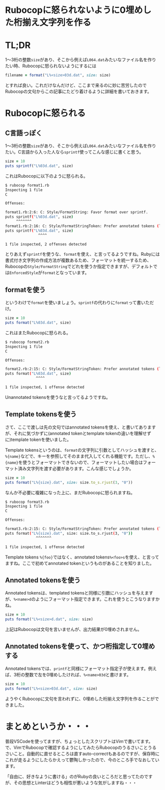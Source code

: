 
# Rubocopに怒られないように0埋めした桁揃え文字列を作る

# TL;DR

1〜3桁の整数`size`があり、そこから例えば`L064.dat`みたいなファイル名を作りたい時、Rubocopに怒られないようにするには

```rb
filename = format("L%<size>03d.dat", size: size)
```

とすれば良い。これだけなんだけど、ここまで来るのに妙に苦労したのでRubocopの文句からこの記事にたどり着けるように詳細を書いておきます。

# Rubocopに怒られる

## C言語っぽく

1〜3桁の整数`size`があり、そこから例えば`L064.dat`みたいなファイル名を作りたい。C言語から入った人なら`sprintf`使ってこんな感じに書くと思う。

```rb:format1.rb
size = 10
puts sprintf("L%03d.dat", size)
```

これはRubocopに以下のように怒られる。

```sh
$ rubocop format1.rb
Inspecting 1 file
C

Offenses:

format1.rb:2:6: C: Style/FormatString: Favor format over sprintf.
puts sprintf("L%03d.dat", size)
     ^^^^^^^
format1.rb:2:16: C: Style/FormatStringToken: Prefer annotated tokens (like %<foo>s) over unannotated tokens (like %s).
puts sprintf("L%03d.dat", size)
               ^^^^

1 file inspected, 2 offenses detected
```

とりあえず`sprintf`を使うな、`format`を使え、と言ってるようですね。Rubyには書式付き文字列の作成方法が複数あるため、フォーマットを統一するため、Rubocopの`Style/FormatString`でどれを使うか指定できますが、デフォルトでは`EnforcedStyle`が`format`となっています。

## formatを使う

というわけで`format`を使いましょう。`sprintf`の代わりに`format`って書いただけ。

```rb:format2.rb
size = 10
puts format("L%03d.dat", size)
```

これはまたRubocopに怒られる。

```sh
$ rubocop format2.rb
Inspecting 1 file
C

Offenses:

format2.rb:2:15: C: Style/FormatStringToken: Prefer annotated tokens (like %<foo>s) over unannotated tokens (like %s).
puts format("L%03d.dat", size)
              ^^^^

1 file inspected, 1 offense detected
```

Unannotated tokensを使うなと言ってるようですね。

## Template tokensを使う

さて、ここで渡しは先の文句ではannotated tokensを使え、と書いてありますが、それに気づかずに(annotated tokenとtemplate tokenの違いを理解せずに)template tokenを使いました。

Template tokensというのは、`format`の文字列に引数としてハッシュを渡すと、`%{name}`などで、キーを参照してそのまま代入してくれる機能です。ただし、`%{name}`を使うとフォーマットできないので、フォーマットしたい場合はフォーマット済み文字列を渡す必要があります。こんな感じでしょうか。

```rb:format3.rb
size = 10
puts format("L%{size}.dat", size: size.to_s.rjust(3, "0"))
```

なんか不必要に複雑になった上に、まだRubocopに怒られますね。

```sh
$ rubocop format3.rb
Inspecting 1 file
C

Offenses:

format3.rb:2:15: C: Style/FormatStringToken: Prefer annotated tokens (like %<foo>s) over template tokens (like %{foo}).
puts format("L%{size}.dat", size: size.to_s.rjust(3, "0"))
              ^^^^^^^

1 file inspected, 1 offense detected
```

Template tokens `%{foo}`ではなく、annotated tokens`%<foo>s`を使え、と言ってますね。ここで初めてannotated tokenというものがあることを知りました。

## Annotated tokensを使う

Annotated tokensは、templated tokensと同様に引数にハッシュを与えますが、`%<name>d`のようにフォーマット指定できます。これを使うとこうなりますかね。

```rb:format4.rb
size = 10
puts format("L%<size>d.dat", size: size)
```

上記はRubocopは文句を言いませんが、出力結果が0埋めされません。

## Annotated tokensを使って、かつ桁指定して0埋めする

Annotated tokensでは、`printf`と同様にフォーマット指定子が使えます。例えば、3桁の整数で左を0埋めしたければ、`%<name>03d`と書けます。

```rb:format5.rb
size = 10
puts format("L%<size>03d.dat", size: size)
```

ようやくRubocopに文句を言われずに、0埋めした桁揃え文字列を作ることができました。

# まとめというか・・・

普段VSCodeを使ってますが、ちょっとしたスクリプトはVimで書いてます。で、VimでRubocopで確認するようにしてみたらRubocopのうるさいことうるさいこと。自動的に直せるところは直すauto-correctもあるのですが、保存時にこれが走るようにしたらかえって鬱陶しかったので、今のところ手でなおしています。

「自由に、好きなように書ける」のがRubyの良いところだと思ってたのですが、その思想とLinterはどうも相性が悪いような気がしますね・・・
